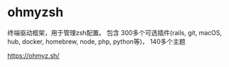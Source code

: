 # ohmyzsh

终端驱动框架，用于管理zsh配置。
包含
300多个可选插件(rails, git, macOS, hub, docker, homebrew, node, php, python等)，
140多个主题


https://ohmyz.sh/